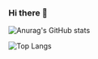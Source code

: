 ### Hi there 👋

![Anurag's GitHub stats](https://github-readme-stats.vercel.app/api?username=awrobel196&count_private=true&theme=dark)

![Top Langs](https://github-readme-stats.vercel.app/api/top-langs/?username=awrobel196&layout=compact)
<!--
**awrobel196/awrobel196** is a ✨ _special_ ✨ repository because its `README.md` (this file) appears on your GitHub profile.

Here are some ideas to get you started:

- 🔭 I’m currently working on ...
- 🌱 I’m currently learning ...
- 👯 I’m looking to collaborate on ...
- 🤔 I’m looking for help with ...
- 💬 Ask me about ...
- 📫 How to reach me: ...
- 😄 Pronouns: ...
- ⚡ Fun fact: ...
-->
